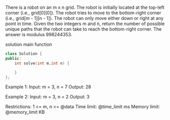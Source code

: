 There is a robot on an m x n grid. The robot is initially located at the top-left corner (i.e., grid[0][0]). The robot tries to move to the bottom-right corner (i.e., grid[m - 1][n - 1]). The robot can only move either down or right at any point in time.
Given the two integers m and n, return the number of possible unique paths that the robot can take to reach the bottom-right corner.
The answer is modulus 998244353.

solution main function
```cpp
class Solution {
public:
    int solve(int m,int n) {

    }
};
```

Example 1:
Input: m = 3, n = 7
Output: 28

Example 2:
Input: m = 3, n = 2
Output: 3

Restrictions:
1 <= m, n <= @data
Time limit: @time_limit ms
Memory limit: @memory_limit KB